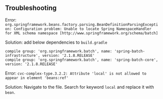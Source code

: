 Troubleshooting
--

Error: `org.springframework.beans.factory.parsing.BeanDefinitionParsingException: Configuration problem: Unable to locate Spring NamespaceHandler for XML schema namespace [http://www.springframework.org/schema/batch]`

Solution: add below dependencies to `build.gradle`
```
compile group: 'org.springframework.batch', name: 'spring-batch-infrastructure', version: '2.1.8.RELEASE'
compile group: 'org.springframework.batch', name: 'spring-batch-core', version: '2.1.8.RELEASE'
```

Error: `cvc-complex-type.3.2.2: Attribute 'local' is not allowed to appear in element 'beans:ref'`

Solution: Navigate to the file. Search for keyword `local` and replace it with `bean`.